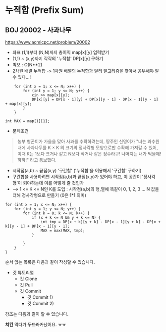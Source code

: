 # 누적합 (Prefix Sum) 
## BOJ 20002 - 사과나무 

<https://www.acmicpc.net/problem/20002>


* 좌표 (1,1)부터 (N,N)까지 총이익 map[x][y] 입력받기
* (1,1) ~ (x,y)까지 각각의 '누적합' DP[x][y] 구하기
* 빅오 : O(N**2)
* 2차원 배열 누적합 -> 1차원 배열의 누적합과 달리 알고리즘을 찾아서 공부해야 알 수 있다...!
```
	for (int x = 1; x <= N; x++) {
		for (int y = 1; y <= N; y++) {
			cin >> map[x][y];
			DP[x][y] = DP[x - 1][y] + DP[x][y - 1] - DP[x - 1][y - 1] + map[x][y];
		}
	}
```

```
int MAX = map[1][1];
```

* 문제조건
> 농부 형곤이가 가을을 맞아 사과를 수확하려는데, 땅주인 신영이가 "너는 과수원 내에 사과나무를 K × K 의 크기의 정사각형 모양으로만 수확해 가져갈 수 있어, 
> 이때 K는 1보다 크거나 같고 N보다 작거나 같은 정수라구! 나머지는 내가 먹을께! 하하!" 라고 통보했다.


* 시작점(a,b) ~ 끝점(x,y) '구간합' ('누적합'을 이용해서 '구간합' 구하기)
* 구간합을 사용하려면 시작점(a,b)과 끝점(x,y)가 있어야 하고, 이 공간이 '정사각형'이 되야하는데 이를 어떻게 줄 것인가
* -->  1 <= K <= N인 K를 도입 :  시작점(a,b)의 행,열에 똑같이 0, 1, 2, 3 ... N 값을 더해 정사각형으로 만들기 (0은 1*1 의미)

```
for (int x = 1; x <= N; x++) {
	for (int y = 1; y <= N; y++) {
		for (int k = 0; k <= N; k++) {
			if (x + k <= N && y + k <= N) {
				int tmp = DP[x + k][y + k] - DP[x - 1][y + k] - DP[x + k][y - 1] + DP[x - 1][y - 1];
				MAX = max(MAX, tmp);	
			}
				
		}
	}
}
```






순서 없는 목록은 다음과 같이 작성할 수 있습니다.

* 깃 튜토리얼
  * 깃 Clone
  * 깃 Pull
  * 깃 Commit
    * 깃 Commit 1)
    * 깃 Commit 2)


강조는 다음과 같이 할 수 있습니다.

**치킨** 먹다가 ~~두드리기~~났어요. ㅠㅠ
